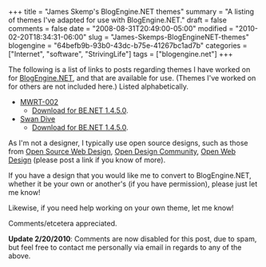 +++
title = "James Skemp's BlogEngine.NET themes"
summary = "A listing of themes I've adapted for use with BlogEngine.NET."
draft = false
comments = false
date = "2008-08-31T20:49:00-05:00"
modified = "2010-02-20T18:34:31-06:00"
slug = "James-Skemps-BlogEngineNET-themes"
blogengine = "64befb9b-93b0-43dc-b75e-41267bc1ad7b"
categories = ["Internet", "software", "StrivingLife"]
tags = ["blogengine.net"]
+++

<p>The following is a list of links to posts regarding themes I have worked on for <a href="http://www.dotnetblogengine.net/" target="_blank">BlogEngine.NET</a>, and that are&nbsp;available for use. (Themes I've worked on for others are not included here.) Listed alphabetically.</p>
<ul>
<li>
<div><a href="/words/post/BlogEngineNET-Theme-MWRT-002.aspx">MWRT-002</a></div>
<ul>
<li>
<div><a href="http://jamesrskemp.com/be_themes/MWRT-002_1.4.5.0.zip">Download for BE.NET 1.4.5.0</a>.</div>
</li>
</ul>
</li>
<li>
<div><a href="/words/post/BlogEngineNET-11-Theme---Swan-Dive.aspx">Swan Dive</a></div>
<ul>
<li>
<div><a href="http://jamesrskemp.com/be_themes/swandive_1.4.5.0.zip">Download for BE.NET 1.4.5.0</a>.</div>
</li>
</ul>
</li>
</ul>
<p>As I'm not a designer, I&nbsp;typically use open source designs, such as those from <a rel="nofollow" href="http://www.oswd.org/" target="_blank">Open Source Web Design</a>, <a rel="nofollow" href="http://www.opendesigns.org/" target="_blank">Open Design Community</a>,&nbsp;<a rel="nofollow" href="http://www.openwebdesign.org/" target="_blank">Open Web Design</a>&nbsp;(please post a link if you know of more).</p>
<p>If you have a design that you would like me to convert to BlogEngine.NET, whether it be your own or another's (if you have permission), please just let me know!</p>
<p>Likewise, if you need help working on your own theme, let me know!</p>
<p>Comments/etcetera appreciated.</p>
<p><strong>Update 2/20/2010</strong>: Comments are now disabled for this post, due to spam, but feel free to contact me personally via email in regards to any of the above.</p>
